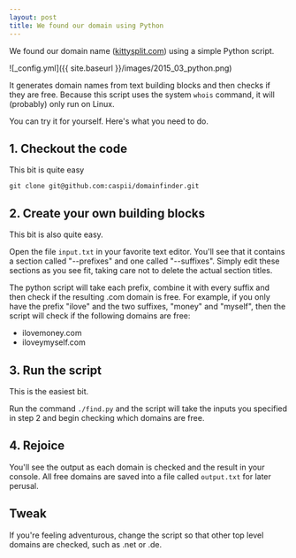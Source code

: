 ```yaml
---
layout: post
title: We found our domain using Python
---
```


We found our domain name ([kittysplit.com](http://kittysplit.com)) using a simple Python script.

![_config.yml]({{ site.baseurl }}/images/2015_03_python.png)

It generates domain names from text building blocks and then checks if they are free. Because this script uses the system ``whois`` command, it will (probably) only run on Linux.

You can try it for yourself. Here's what you need to do.

## 1. Checkout the code
This bit is quite easy

```git clone git@github.com:caspii/domainfinder.git```

## 2. Create your own building blocks
This bit is also quite easy.

Open the file ``input.txt`` in your favorite text editor. You'll see that it contains a section called "--prefixes" and one called "--suffixes". Simply edit these sections as you see fit, taking care not to delete the actual section titles.

The python script will take each prefix, combine it with every suffix and then check if the resulting .com domain is free. For example, if you only have the prefix "ilove" and the two suffixes, "money" and "myself", then the script will check if the following domains are free:
* ilovemoney.com
* iloveymyself.com
 

## 3. Run the script
This is the easiest bit.

Run the command ``./find.py`` and the script will take the inputs you specified in step 2 and begin checking which domains are free.

## 4. Rejoice
You'll see the output as each domain is checked and the result in your console. All free domains are saved into a file called ``output.txt`` for later perusal.

## Tweak
If you're feeling adventurous, change the script so that other top level domains are checked, such as .net or .de.